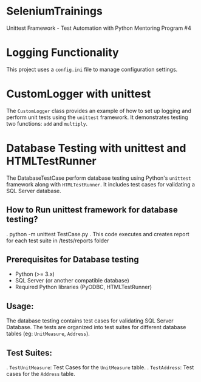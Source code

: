 # SeleniumTrainings
Unittest Framework - Test Automation with Python Mentoring Program #4

# Logging Functionality
This project uses a `config.ini` file to manage configuration settings. 

# CustomLogger with unittest 
The `CustomLogger` class provides an example of how to set up logging and perform unit tests using the `unittest` framework. It demonstrates testing two functions: `add` and `multiply`.

# Database Testing with unittest and HTMLTestRunner
The DatabaseTestCase perform database testing using Python's `unittest` framework along with `HTMLTestRunner`. It includes test cases for validating a SQL Server database.

## How to Run unittest framework for database testing?
. python -m unittest TestCase.py
. This code executes and creates report for each test suite in /tests/reports folder

## Prerequisites for Database testing
- Python (>= 3.x)
- SQL Server (or another compatible database)
- Required Python libraries (PyODBC, HTMLTestRunner)

## Usage:
The database testing contains test cases for validating SQL Server Database. The tests are organized into test suites for different database tables (eg: `UnitMeasure`, `Address`).

## Test Suites:
. `TestUnitMeasure`: Test Cases for the `UnitMeasure` table.
. `TestAddress`: Test cases for the `Address` table.


